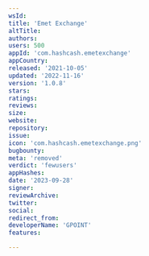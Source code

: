 ```yaml
---
wsId: 
title: 'Emet Exchange'
altTitle: 
authors: 
users: 500
appId: 'com.hashcash.emetexchange'
appCountry: 
released: '2021-10-05'
updated: '2022-11-16'
version: '1.0.8'
stars: 
ratings: 
reviews: 
size: 
website: 
repository: 
issue: 
icon: 'com.hashcash.emetexchange.png'
bugbounty: 
meta: 'removed'
verdict: 'fewusers'
appHashes: 
date: '2023-09-28'
signer: 
reviewArchive: 
twitter: 
social: 
redirect_from: 
developerName: 'GPOINT'
features: 

---
```


